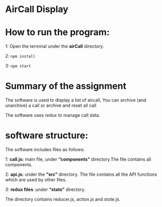 # AirCall Display

# How to run the program:

1: Open the terminal under the **airCall** directory.

2: `npm install`

3: `npm start`

# Summary of the assignment

The software is used to display a list of aircall, You can archive (and unarchive) a call or archive and reset all call

The software uses redux to manage call data.

# software structure:

The software includes files as follows:

1: **call.js:** main file, under **“components”** directory.The file contains all components.

2: **api.js:** under the **"src"** directory. The file contains all the API functions which are used by other files.

3: **redux files** :under **“state”** directory.

The directory contains reducer.js, action.js and stote.js.
